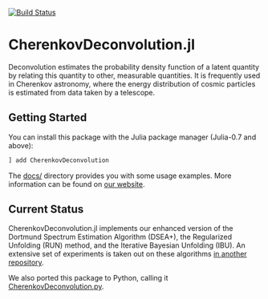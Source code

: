 [![Build Status](https://github.com/mirkobunse/CherenkovDeconvolution.jl/workflows/CI/badge.svg)](https://github.com/mirkobunse/CherenkovDeconvolution.jl/actions)

# CherenkovDeconvolution.jl

Deconvolution estimates the probability density function of a latent quantity
by relating this quantity to other, measurable quantities.
It is frequently used in Cherenkov astronomy, where the energy distribution
of cosmic particles is estimated from data taken by a telescope.


## Getting Started

You can install this package with the Julia package manager (Julia-0.7 and above):

```julia
] add CherenkovDeconvolution
```

The [docs/](https://github.com/mirkobunse/CherenkovDeconvolution.jl/tree/master/docs)
directory provides you with some usage examples.
More information can be found on [our website](https://sfb876.tu-dortmund.de/deconvolution).


## Current Status

CherenkovDeconvolution.jl implements our enhanced version of the Dortmund Spectrum Estimation Algorithm (DSEA+),
the Regularized Unfolding (RUN) method, and the Iterative Bayesian Unfolding (IBU).
An extensive set of experiments is taken out on these algorithms [in another repository](https://github.com/mirkobunse/deconv-exp).

We also ported this package to Python, calling it [CherenkovDeconvolution.py](https://github.com/mirkobunse/CherenkovDeconvolution.py).
